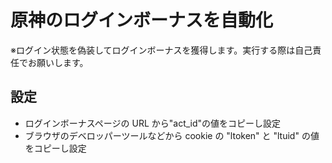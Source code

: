 # 原神のログインボーナスを自動化

※ログイン状態を偽装してログインボーナスを獲得します。実行する際は自己責任でお願いします。

## 設定

-   ログインボーナスページの URL から"act_id"の値をコピーし設定
-   ブラウザのデベロッパーツールなどから cookie の "ltoken" と "ltuid" の値をコピーし設定
